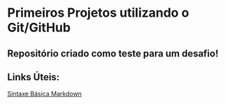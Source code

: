 # Primeiros Projetos utilizando o Git/GitHub
## Repositório criado como teste para um desafio!
## Links Úteis:
[Sintaxe Básica Markdown](https://www.markdownguide.org/basic-syntax/)


